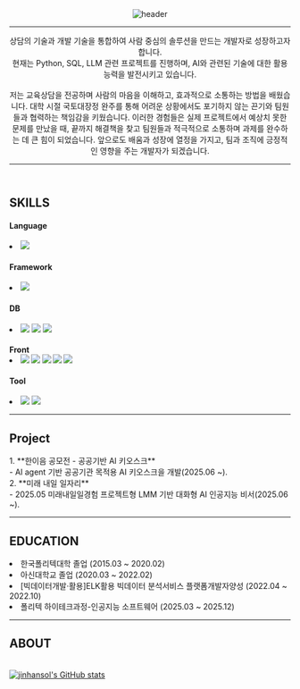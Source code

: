 <!DOCTYPE html>
<html lang="en">
<head>
    <meta charset="UTF-8">
    <meta name="viewport" content="width=device-width, initial-scale=1.0">
</head>
<body>
    <header id="header">
<img src="https://capsule-render.vercel.app/api?type=Waving&color=auto&height=300&section=header&text=진한솔%20입니다.&fontSize=90" alt="header">
  <!-- 이력서 헤더 : 이름과 타이틀 작성 -->
  <hr>
  상담의 기술과 개발 기술을 통합하여 사람 중심의 솔루션을 만드는 개발자로 성장하고자 합니다.</br>
  현재는 Python, SQL, LLM 관련 프로젝트를 진행하며, AI와 관련된 기술에 대한 활용 능력을 발전시키고 있습니다.
</br></br>
  저는 교육상담을 전공하며 사람의 마음을 이해하고, 효과적으로 소통하는 방법을 배웠습니다.
  대학 시절 국토대장정 완주를 통해 어려운 상황에서도 포기하지 않는 끈기와 팀원들과 협력하는 책임감을 키웠습니다.
  이러한 경험들은 실제 프로젝트에서 예상치 못한 문제를 만났을 때, 끝까지 해결책을 찾고 팀원들과 적극적으로 소통하며 과제를 완수하는 데 큰 힘이 되었습니다.
  앞으로도 배움과 성장에 열정을 가지고, 팀과 조직에 긍정적인 영향을 주는 개발자가 되겠습니다.
  <hr>
</header>

<main>
  <article id="mainLeft">
    <section>
      <h2>SKILLS</h2>
      <h4>Language</h4>
        <li><img src="https://img.shields.io/badge/java-%23007396.svg?&style=for-the-badge&logo=java&logoColor=white" /></li>
      <h4>Framework</h5>
        <li>
            <img src="https://img.shields.io/badge/spring-%236DB33F.svg?&style=for-the-badge&logo=spring&logoColor=white" />
        </li>
      <h4>DB</h4>
        <li>
            <img src="https://img.shields.io/badge/mariadb-%23003545.svg?&style=for-the-badge&logo=mariadb&logoColor=white" />
            <img src="https://img.shields.io/badge/mysql-%234479A1.svg?&style=for-the-badge&logo=mysql&logoColor=white" />
            <img src="https://img.shields.io/badge/oracle-%23F80000.svg?&style=for-the-badge&logo=oracle&logoColor=white" />
        </li>
      <h4>Front</4>
        <li>
            <img src="https://img.shields.io/badge/html5-%23E34F26.svg?&style=for-the-badge&logo=html5&logoColor=white" />
            <img src="https://img.shields.io/badge/css3-%231572B6.svg?&style=for-the-badge&logo=css3&logoColor=white" />
            <img src="https://img.shields.io/badge/bootstrap-%237952B3.svg?&style=for-the-badge&logo=bootstrap&logoColor=white" />
            <img src="https://img.shields.io/badge/javascript-%23F7DF1E.svg?&style=for-the-badge&logo=javascript&logoColor=black" />
            <img src="https://img.shields.io/badge/react-%2361DAFB.svg?&style=for-the-badge&logo=react&logoColor=black" />
        </li>
      <h4>Tool</h4>
        <li>
            <img src="https://img.shields.io/badge/intellij%20idea-%23000000.svg?&style=for-the-badge&logo=intellij%20idea&logoColor=white" />
            <img src="https://img.shields.io/badge/eclipse%20ide-%232C2255.svg?&style=for-the-badge&logo=eclipse%20ide&logoColor=white" />
        </li>  
     </section>
     <hr>
    <section>
     <h2>Project</h2>
         1. **한이음 공모전 - 공공기반 AI 키오스크**</br>
       - AI agent 기반 공공기관 목적용 AI 키오스크을 개발(2025.06 ~).
        </br>
         2. **미래 내일 일자리**</br>
       - 2025.05 미래내일일경험 프로젝트형 LMM 기반 대화형 AI 인공지능 비서(2025.06 ~).
    </section>
    <hr>
     <section>
      <h2>EDUCATION</h2>
      <li>한국폴리텍대학 졸업 (2015.03 ~ 2020.02)</li>
      <li>아신대학교 졸업 (2020.03 ~ 2022.02)</li>
      <li>[빅데이터개발·활용]ELK활용 빅데이터 분석서비스 플랫폼개발자양성 (2022.04 ~ 2022.10)</li>
      <li>폴리텍 하이테크과정-인공지능 소프트웨어 (2025.03 ~ 2025.12)</li>
    </section>            
  </article>
    <hr>
  <article id="mainRight">
    <section>
     <h2>ABOUT</h2>
     </br>
     <a href="https://github.com/jinhansol/github-readme-stats" target="_blank">
      <img src="https://github-readme-stats.vercel.app/api?username=jinhansol" alt="jinhansol's GitHub stats">
    </a>   
    </section>
  </article>
</main>
</body>
</html>
